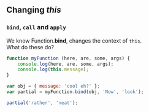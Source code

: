 ## Changing *this*

### `bind`, `call` and `apply`

We know Function.**bind**, changes the context of `this`.  
What do these do?  

```javascript
function myFunction (here, are, some, args) {
	console.log(here, are, some, args);
	console.log(this.message);
}

var obj = { message: 'cool eh?' };
var partial = myFunction.bind(obj, 'Now', 'look');

partial('rather', 'neat');
```